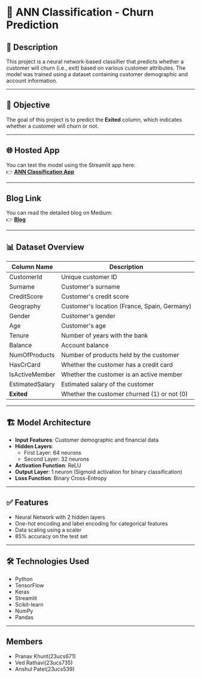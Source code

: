 # 🚀 ANN Classification - Churn Prediction

## 📖 Description
This project is a neural network-based classifier that predicts whether a customer will churn (i.e., exit) based on various customer attributes. The model was trained using a dataset containing customer demographic and account information.

---

## 🎯 Objective
The goal of this project is to predict the **Exited** column, which indicates whether a customer will churn or not.

---

## 🌐 Hosted App
You can test the model using the Streamlit app here:  
👉 [**ANN Classification App**](https://customer-churn-prediction-ann-2nqmacs43asrdsts6owfh4.streamlit.app/)

---

## Blog Link
You can read the detailed blog on Medium:                                                  
👉 [**Blog**]([https://medium.com/@pranavkhunt6905/predicting-customer-churn-with-artificial-neural-networks-727b5fc1483a])

---

## 📊 Dataset Overview
| Column Name | Description |
|------------|-------------|
| CustomerId | Unique customer ID |
| Surname | Customer's surname |
| CreditScore | Customer's credit score |
| Geography | Customer's location (France, Spain, Germany) |
| Gender | Customer's gender |
| Age | Customer's age |
| Tenure | Number of years with the bank |
| Balance | Account balance |
| NumOfProducts | Number of products held by the customer |
| HasCrCard | Whether the customer has a credit card |
| IsActiveMember | Whether the customer is an active member |
| EstimatedSalary | Estimated salary of the customer |
| **Exited** | Whether the customer churned (1) or not (0) |

---

## 🏗️ Model Architecture
- **Input Features**: Customer demographic and financial data  
- **Hidden Layers**:  
   - First Layer: 64 neurons  
   - Second Layer: 32 neurons  
- **Activation Function**: ReLU  
- **Output Layer**: 1 neuron (Sigmoid activation for binary classification)  
- **Loss Function**: Binary Cross-Entropy  

---

## ✅ Features
- Neural Network with 2 hidden layers  
- One-hot encoding and label encoding for categorical features  
- Data scaling using a scaler  
- 85% accuracy on the test set  

---
## 🛠️ Technologies Used
- Python
- TensorFlow
- Keras
- Streamlit
- Scikit-learn
- NumPy
- Pandas

---
## Members
- Pranav Khunt(23ucs671)
- Ved Rathavi(23ucs735)
- Anshul Patel(23ucs539)

